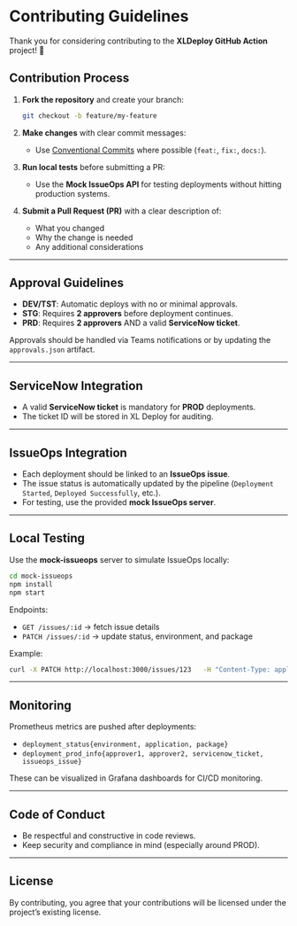 # Contributing Guidelines

Thank you for considering contributing to the **XLDeploy GitHub Action** project! 🚀

## Contribution Process

1. **Fork the repository** and create your branch:
   ```bash
   git checkout -b feature/my-feature
   ```

2. **Make changes** with clear commit messages:
   - Use [Conventional Commits](https://www.conventionalcommits.org/) where possible (`feat:`, `fix:`, `docs:`).

3. **Run local tests** before submitting a PR:
   - Use the **Mock IssueOps API** for testing deployments without hitting production systems.

4. **Submit a Pull Request (PR)** with a clear description of:
   - What you changed
   - Why the change is needed
   - Any additional considerations

---

## Approval Guidelines

- **DEV/TST**: Automatic deploys with no or minimal approvals.
- **STG**: Requires **2 approvers** before deployment continues.
- **PRD**: Requires **2 approvers** AND a valid **ServiceNow ticket**.

Approvals should be handled via Teams notifications or by updating the `approvals.json` artifact.

---

## ServiceNow Integration

- A valid **ServiceNow ticket** is mandatory for **PROD** deployments.
- The ticket ID will be stored in XL Deploy for auditing.

---

## IssueOps Integration

- Each deployment should be linked to an **IssueOps issue**.
- The issue status is automatically updated by the pipeline (`Deployment Started`, `Deployed Successfully`, etc.).
- For testing, use the provided **mock IssueOps server**.

---

## Local Testing

Use the **mock-issueops** server to simulate IssueOps locally:

```bash
cd mock-issueops
npm install
npm start
```

Endpoints:
- `GET /issues/:id` → fetch issue details
- `PATCH /issues/:id` → update status, environment, and package

Example:
```bash
curl -X PATCH http://localhost:3000/issues/123   -H "Content-Type: application/json"   -d '{"status":"Deployed Successfully","deployment_env":"DEV","package":"my-app:1.0.0"}'
```

---

## Monitoring

Prometheus metrics are pushed after deployments:
- `deployment_status{environment, application, package}`
- `deployment_prod_info{approver1, approver2, servicenow_ticket, issueops_issue}`

These can be visualized in Grafana dashboards for CI/CD monitoring.

---

## Code of Conduct

- Be respectful and constructive in code reviews.
- Keep security and compliance in mind (especially around PROD).

---

## License

By contributing, you agree that your contributions will be licensed under the project’s existing license.
